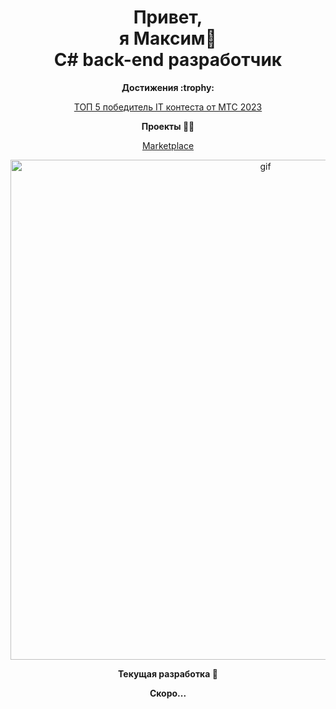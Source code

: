  <h1 align="center">Привет,
 </br>я Максим👋 
 </br>C# back-end разработчик</h1>
 
 
<p align="center"> 
 <strong>
  Достижения :trophy:
  <p align="center">
  </strong>
</p>
                 
<p align="center"> 
<a href="https://www.youtube.com/watch?v=2_J7-0AcMMg&t=45s">ТОП 5 победитель IT контеста от МТС 2023</a>
<p align="center"> 

<p align="center">
<strong>
Проекты &#128104;&#8205;&#128187;
</strong>
<p align="center"><a href="https://github.com/Piryutko/Marketplace">Marketplace</a></p>

<p align="center">
<img src="https://github.com/Piryutko/gif_public/blob/master/SrwsE.gif" alt="gif" title="gif" width="800"/>
<p align="center"> 
 <strong>
  Текущая разработка &#128640;
  </strong>
 <p>
  <p align="center">
   <strong>
  Скоро...
 </p>
